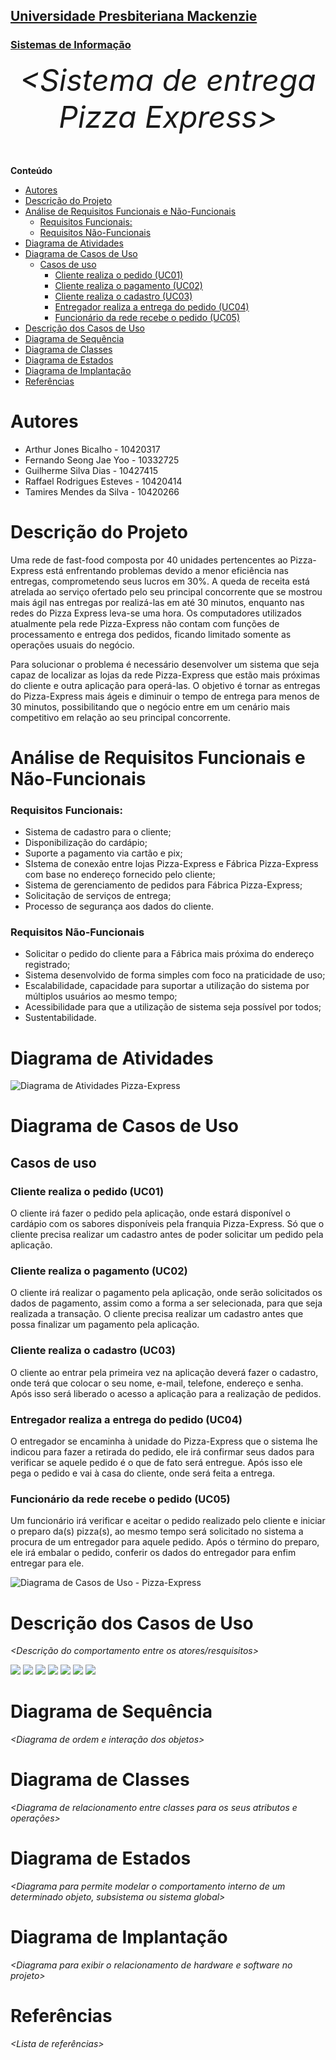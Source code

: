 <h2><a href= "https://www.mackenzie.br">Universidade Presbiteriana Mackenzie</a></h2>
<h3><a href= "https://www.mackenzie.br/graduacao/sao-paulo-higienopolis/sistemas-de-informacao">Sistemas de Informação</a></h3>


<font size="+12"><center>
*&lt;Sistema de entrega Pizza Express&gt;*
</center></font>

**Conteúdo**

- [Autores](#autores)
- [Descrição do Projeto](#descrição-do-projeto)
- [Análise de Requisitos Funcionais e Não-Funcionais](#análise-de-requisitos-funcionais-e-não-funcionais)
    - [Requisitos Funcionais:](#requisitos-funcionais)
    - [Requisitos Não-Funcionais](#requisitos-não-funcionais)
- [Diagrama de Atividades](#diagrama-de-atividades)
- [Diagrama de Casos de Uso](#diagrama-de-casos-de-uso)
  - [Casos de uso](#casos-de-uso)
    - [Cliente realiza o pedido (UC01)](#cliente-realiza-o-pedido-uc01)
    - [Cliente realiza o pagamento (UC02)](#cliente-realiza-o-pagamento-uc02)
    - [Cliente realiza o cadastro (UC03)](#cliente-realiza-o-cadastro-uc03)
    - [Entregador realiza a entrega do pedido (UC04)](#entregador-realiza-a-entrega-do-pedido-uc04)
    - [Funcionário da rede recebe o pedido (UC05)](#funcionário-da-rede-recebe-o-pedido-uc05)
- [Descrição dos Casos de Uso](#descrição-dos-casos-de-uso)
- [Diagrama de Sequência](#diagrama-de-sequência)
- [Diagrama de Classes](#diagrama-de-classes)
- [Diagrama de Estados](#diagrama-de-estados)
- [Diagrama de Implantação](#diagrama-de-implantação)
- [Referências](#referências)


# Autores

* Arthur Jones Bicalho - 10420317 
* Fernando Seong Jae Yoo - 10332725
* Guilherme Silva Dias - 10427415
* Raffael Rodrigues Esteves - 10420414
* Tamires Mendes da Silva - 10420266

# Descrição do Projeto

Uma rede de fast-food composta por 40 unidades pertencentes ao Pizza-Express está 
enfrentando problemas devido a menor eficiência nas entregas, comprometendo seus lucros em 
30%. A queda de receita está atrelada ao serviço ofertado pelo seu principal concorrente que se 
mostrou mais ágil nas entregas por realizá-las em até 30 minutos, enquanto nas redes do Pizza Express leva-se uma hora. Os computadores utilizados atualmente pela rede Pizza-Express não 
contam com funções de processamento e entrega dos pedidos, ficando limitado somente as 
operações usuais do negócio.</p>
<p>Para solucionar o problema é necessário desenvolver um sistema que seja capaz de 
localizar as lojas da rede Pizza-Express que estão mais próximas do cliente e outra aplicação 
para operá-las. O objetivo é tornar as entregas do Pizza-Express mais ágeis e diminuir o tempo 
de entrega para menos de 30 minutos, possibilitando que o negócio entre em um cenário mais 
competitivo em relação ao seu principal concorrente.

# Análise de Requisitos Funcionais e Não-Funcionais

### Requisitos Funcionais: 

- Sistema de cadastro para o cliente;  
- Disponibilização do cardápio;
- Suporte a pagamento via cartão e pix;
- SIstema de conexão entre lojas Pizza-Express e Fábrica Pizza-Express com base no endereço fornecido pelo cliente;
- Sistema de gerenciamento de pedidos para Fábrica Pizza-Express;
- Solicitação de serviços de entrega;
- Processo de segurança aos dados do cliente.


### Requisitos Não-Funcionais

- Solicitar o pedido do cliente para a Fábrica mais próxima do endereço registrado; 
- Sistema desenvolvido de forma simples com foco na praticidade de uso;
- Escalabilidade, capacidade para suportar a utilização do sistema por múltiplos usuários ao mesmo tempo;
- Acessibilidade para que a utilização de sistema seja possível por todos; 
- Sustentabilidade.

# Diagrama de Atividades

<img title="Diagrama de Atividades Pizza-Express" src="DAPizzaExpress.png"/>

# Diagrama de Casos de Uso

## Casos de uso

### Cliente realiza o pedido (UC01)
O cliente irá fazer o pedido pela aplicação, onde estará disponível o cardápio com os sabores disponíveis pela franquia Pizza-Express. Só que o cliente precisa realizar um cadastro antes de poder solicitar um pedido pela aplicação.

### Cliente realiza o pagamento (UC02)
O cliente irá realizar o pagamento pela aplicação, onde serão solicitados os dados de pagamento, assim como a forma a ser selecionada, para que seja realizada a transação. O cliente precisa realizar um cadastro antes que possa finalizar um pagamento pela aplicação.

### Cliente realiza o cadastro (UC03)
O cliente ao entrar pela primeira vez na aplicação deverá fazer o cadastro, onde terá que colocar o seu nome, e-mail, telefone, endereço e senha. Após isso será liberado o acesso a aplicação para a realização de pedidos.

### Entregador realiza a entrega do pedido (UC04)
O entregador se encaminha à unidade do Pizza-Express que o sistema lhe indicou para fazer a retirada do pedido, ele irá confirmar seus dados para verificar se aquele pedido é o que de fato será entregue. Após isso ele pega o pedido e vai à casa do cliente, onde será feita a entrega.

### Funcionário da rede recebe o pedido (UC05)
Um funcionário irá verificar e aceitar o pedido realizado pelo cliente e iniciar o preparo da(s) pizza(s), ao mesmo tempo será solicitado no sistema a procura de um entregador para aquele pedido. Após o término do preparo, ele irá embalar o pedido, conferir os dados do entregador para enfim entregar para ele.

<img title="Diagrama de Casos de Uso - Pizza-Express" src="UCPizzaExpress.jpeg">

# Descrição dos Casos de Uso

*&lt;Descrição do comportamento entre os atores/resquisitos&gt;*

<img src="UC01.png">
<img src="UC02_1.png">
<img src="UC02_2.png">
<img src="UC02_3.png">
<img src="UC03.png">
<img src="UC04.png">
<img src="UC05.png">

# Diagrama de Sequência

*&lt;Diagrama de ordem e interação dos objetos&gt;*

# Diagrama de Classes

*&lt;Diagrama de relacionamento entre classes para os seus atributos e operações&gt;*

# Diagrama de Estados

*&lt;Diagrama para permite modelar o comportamento interno de um determinado objeto, subsistema ou sistema global&gt;*

# Diagrama de Implantação

*&lt;Diagrama para exibir o relacionamento de hardware e software no projeto&gt;*

# Referências

*&lt;Lista de referências&gt;*
